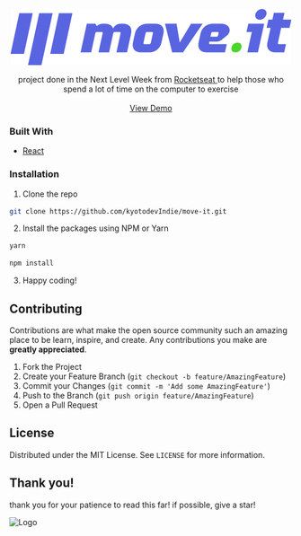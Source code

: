 <p align="center">
 <a href="https://github.com/kyotodevindie">
    <img src="public/logo-full.svg" alt="Logo" >
  </a>
</p>

  <p align="center">
    project done in the Next Level Week from 
    <a href="https://rocketseat.com.br/"> Rocketseat </a>
    to help those who spend a lot of time on the computer to exercise
    <br />
    <br />
    <a href="https://move-it-coral.vercel.app/">View Demo</a>
</p>

<!-- ABOUT THE PROJECT -->

### Built With

- [React](https://pt-br.reactjs.org/)

### Installation

1. Clone the repo

```sh
git clone https://github.com/kyotodevIndie/move-it.git
```

2. Install the packages using NPM or Yarn

```sh
yarn
```

```sh
npm install
```

3. Happy coding!

<!-- CONTRIBUTING -->

## Contributing

Contributions are what make the open source community such an amazing place to be learn, inspire, and create. Any contributions you make are **greatly appreciated**.

1. Fork the Project
2. Create your Feature Branch (`git checkout -b feature/AmazingFeature`)
3. Commit your Changes (`git commit -m 'Add some AmazingFeature'`)
4. Push to the Branch (`git push origin feature/AmazingFeature`)
5. Open a Pull Request

<!-- LICENSE -->

## License

Distributed under the MIT License. See `LICENSE` for more information.

## Thank you!

   <p> 
    thank you for your patience to read this far! if possible, give a star!
   </p> 
   <img src="https://lh3.googleusercontent.com/pw/ACtC-3f0oIHIN5_S0Z72L0b3XQSkL9or6r0pgoyhyugqOA02f8lv1MaYY4aucAd1jTGbWl8-4mPviLlDiIN7frgGYWldM3x45yfi7BxCkfMFUm7NnClHQRIRw5QLFco123lsR0Kyp-uFuDdD9ZBVnqwxTywp=s512-no?authuser=0" alt="Logo" width="150" height="150">
